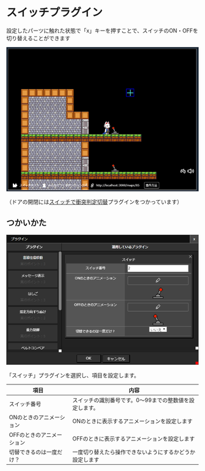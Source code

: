 # スイッチプラグイン

設定したパーツに触れた状態で「x」キーを押すことで、スイッチのON・OFFを切り替えることができます

![メッセージ](./images/switch_plugin.gif)

（ドアの開閉には[スイッチで衝突判定切替](./colision_switch)プラグインをつかっています）

## つかいかた

![スイッチプラグインの追加](./images/switch_plugin.png)

「スイッチ」プラグインを選択し、項目を設定します。

|項目|内容|
| --- | --- |
| スイッチ番号 | スイッチの識別番号です。0～99までの整数値を設定します。 |
| ONのときのアニメーション | ONのときに表示するアニメーションを設定します |
| OFFのときのアニメーション | OFFのときに表示するアニメーションを設定します |
| 切替できるのは一度だけ？ | 一度切り替えたら操作できないようにするかどうか設定します |
